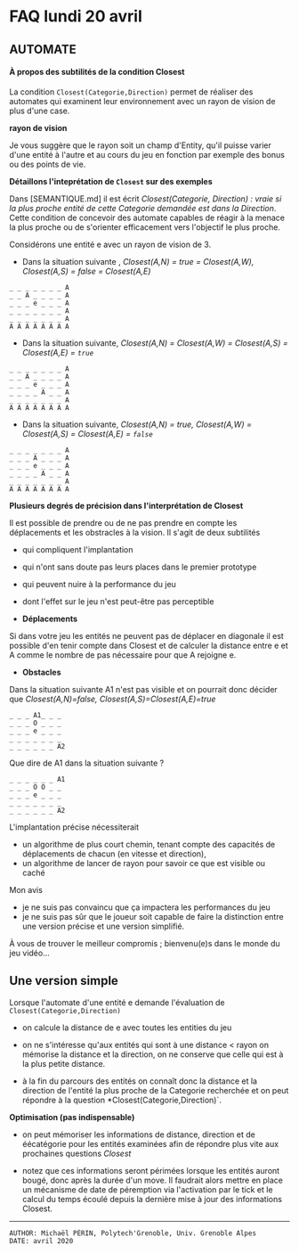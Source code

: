 # FAQ lundi 20 avril

## AUTOMATE

#### À propos des subtilités de  la condition Closest

La condition `Closest(Categorie,Direction)` permet de réaliser des automates qui examinent leur environnement avec un rayon de vision de plus d'une case.

**rayon de vision**

Je vous suggère que le rayon soit un champ d'Entity, qu'il puisse varier d'une entité à l'autre et au cours du jeu en fonction par exemple des bonus ou des points de vie.

**Détaillons l'inteprétation de  `Closest` sur des exemples**

Dans [SEMANTIQUE.md] il est écrit  *Closest(Categorie, Direction) : vraie si la plus proche entité de cette Categorie demandée est dans la Direction*.
Cette condition de concevoir des automate capables de réagir à la menace la plus proche ou de s'orienter efficacement vers l'objectif le plus proche.

Considérons une entité e avec un rayon de vision de 3.

* Dans la situation suivante , *Closest(A,N) = true = Closest(A,W),  Closest(A,S) = false = Closest(A,E)*
```ascii
_ _ _ _ _ _ _ A
_ _ A _ _ _ _ A   
_ _ _ e _ _ _ A
_ _ _ _ _ _ _ A  
_ _ _ _ _ _ _ A
A A A A A A A A
```


* Dans la situation suivante, *Closest(A,N) = Closest(A,W) = Closest(A,S) = Closest(A,E) = `true`*
```ascii
_ _ _ _ _ _ _ A
_ _ A _ _ _ _ A   
_ _ _ e _ _ _ A
_ _ _ _ A _ _ A  
_ _ _ _ _ _ _ A
A A A A A A A A
```

* Dans la situation suivante, *Closest(A,N) = true,  Closest(A,W) = Closest(A,S) = Closest(A,E) = `false`*
```ascii
_ _ _ _ _ _ _ A
_ _ _ A _ _ _ A   
_ _ _ e _ _ _ A
_ _ _ _ A _ _ A  
_ _ _ _ _ _ _ A
A A A A A A A A
```


**Plusieurs degrés de précision dans l'interprétation de Closest**

Il est possible de prendre ou de ne pas prendre en compte les déplacements et les obstracles à la vision.
Il s'agit de deux subtilités
- qui compliquent l'implantation
- qui n'ont sans doute pas leurs places dans le premier prototype
- qui peuvent nuire à la performance du jeu
- dont l'effet sur le jeu n'est peut-être pas perceptible

- **Déplacements**

Si dans votre jeu les entités ne peuvent pas de déplacer en diagonale il est possible d'en tenir compte dans Closest
et de calculer la distance entre e et A comme le nombre de pas nécessaire pour que A rejoigne e.

- **Obstacles**

Dans la situation suivante A1 n'est pas visible et on pourrait donc décider que *Closest(A,N)=false, Closest(A,S)=Closest(A,E)=true*
```ascii
_ _ _ A1_ _ _ 
_ _ _ O _ _ _    
_ _ _ e _ _ _ 
_ _ _ _ _ _ _   
_ _ _ _ _ _ A2 
```
Que dire de A1 dans la situation suivante ? 

```ascii
_ _ _ _ _ _ A1 
_ _ _ O O _ _    
_ _ _ e _ _ _ 
_ _ _ _ _ _ _   
_ _ _ _ _ _ A2 
```

L'implantation précise nécessiterait
- un algorithme de plus court chemin, tenant compte des capacités de déplacements de chacun (en vitesse et direction),
- un algorithme de lancer de rayon pour savoir ce que est visible ou caché

Mon avis

- je ne suis pas convaincu que ça impactera les performances du jeu
- je ne suis pas sûr que le joueur soit capable de faire la distinction entre une version précise et une version simplifié.

À vous de trouver le meilleur compromis ; bienvenu(e)s dans le monde du jeu vidéo...


## Une version simple

Lorsque l'automate d'une entité e demande l'évaluation de `Closest(Categorie,Direction)`

- on calcule la distance de e avec toutes les entities du jeu
- on ne s'intéresse qu'aux entités qui sont à une distance < rayon 
  on mémorise la distance et la direction, on ne conserve que celle qui est à la plus petite distance.

- à la fin du parcours des entités on connaît donc la distance et la direction de l'entité la plus proche de la Categorie recherchée
  et on peut répondre à la question *Closest(Categorie,Direction)`.

**Optimisation (pas indispensable)**

- on peut mémoriser les informations de distance, direction et de éécatégorie pour les entités examinées
  afin de répondre plus vite aux prochaines questions *Closest*

- notez que ces informations seront périmées lorsque les entités auront bougé, donc après la durée d'un move.
  Il faudrait alors mettre en place un mécanisme de date de péremption via l'activation par le tick 
  et le calcul du temps écoulé depuis la dernière mise à jour des informations Closest.


---
    AUTHOR: Michaël PÉRIN, Polytech'Grenoble, Univ. Grenoble Alpes 
    DATE: avril 2020
